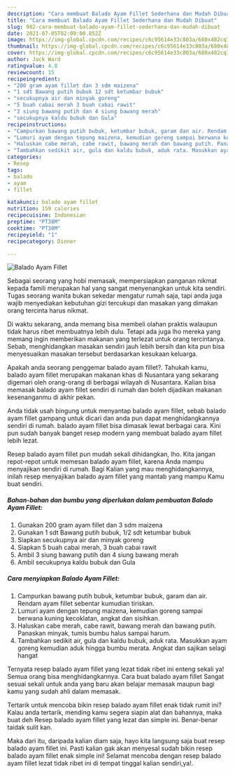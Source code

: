 ```yaml
---
description: "Cara membuat Balado Ayam Fillet Sederhana dan Mudah Dibuat"
title: "Cara membuat Balado Ayam Fillet Sederhana dan Mudah Dibuat"
slug: 982-cara-membuat-balado-ayam-fillet-sederhana-dan-mudah-dibuat
date: 2021-07-05T02:09:00.852Z
image: https://img-global.cpcdn.com/recipes/c6c95614e33c803a/680x482cq70/balado-ayam-fillet-foto-resep-utama.jpg
thumbnail: https://img-global.cpcdn.com/recipes/c6c95614e33c803a/680x482cq70/balado-ayam-fillet-foto-resep-utama.jpg
cover: https://img-global.cpcdn.com/recipes/c6c95614e33c803a/680x482cq70/balado-ayam-fillet-foto-resep-utama.jpg
author: Jack Ward
ratingvalue: 4.8
reviewcount: 15
recipeingredient:
- "200 gram ayam fillet dan 3 sdm maizena"
- "1 sdt Bawang putih bubuk 12 sdt ketumbar bubuk"
- "secukupnya air dan minyak goreng"
- "5 buah cabai merah 3 buah cabai rawit"
- "3 siung bawang putih dan 4 siung bawang merah"
- "secukupnya kaldu bubuk dan Gula"
recipeinstructions:
- "Campurkan bawang putih bubuk, ketumbar bubuk, garam dan air. Rendam ayam fillet sebentar kumudian tiriskan."
- "Lumuri ayam dengan tepung maizena, kemudian goreng sampai berwana kuning kecoklatan, angkat dan sisihkan."
- "Haluskan cabe merah, cabe rawit, bawang merah dan bawang putih. Panaskan minyak, tumis bumbu halus sampai harum."
- "Tambahkan sedikit air, gula dan kaldu bubuk, aduk rata. Masukkan ayam goreng kemudian aduk hingga bumbu merata. Angkat dan sajikan selagi hangat"
categories:
- Resep
tags:
- balado
- ayam
- fillet

katakunci: balado ayam fillet 
nutrition: 159 calories
recipecuisine: Indonesian
preptime: "PT38M"
cooktime: "PT30M"
recipeyield: "1"
recipecategory: Dinner

---
```



![Balado Ayam Fillet](https://img-global.cpcdn.com/recipes/c6c95614e33c803a/680x482cq70/balado-ayam-fillet-foto-resep-utama.jpg)

Sebagai seorang yang hobi memasak, mempersiapkan panganan nikmat kepada famili merupakan hal yang sangat menyenangkan untuk kita sendiri. Tugas seorang  wanita bukan sekedar mengatur rumah saja, tapi anda juga wajib menyediakan kebutuhan gizi tercukupi dan masakan yang dimakan orang tercinta harus nikmat.

Di waktu  sekarang, anda memang bisa membeli olahan praktis walaupun tidak harus ribet membuatnya lebih dulu. Tetapi ada juga lho mereka yang memang ingin memberikan makanan yang terlezat untuk orang tercintanya. Sebab, menghidangkan masakan sendiri jauh lebih bersih dan kita pun bisa menyesuaikan masakan tersebut berdasarkan kesukaan keluarga. 



Apakah anda seorang penggemar balado ayam fillet?. Tahukah kamu, balado ayam fillet merupakan makanan khas di Nusantara yang sekarang digemari oleh orang-orang di berbagai wilayah di Nusantara. Kalian bisa memasak balado ayam fillet sendiri di rumah dan boleh dijadikan makanan kesenanganmu di akhir pekan.

Anda tidak usah bingung untuk menyantap balado ayam fillet, sebab balado ayam fillet gampang untuk dicari dan anda pun dapat menghidangkannya sendiri di rumah. balado ayam fillet bisa dimasak lewat berbagai cara. Kini pun sudah banyak banget resep modern yang membuat balado ayam fillet lebih lezat.

Resep balado ayam fillet pun mudah sekali dihidangkan, lho. Kita jangan repot-repot untuk memesan balado ayam fillet, karena Anda mampu menyajikan sendiri di rumah. Bagi Kalian yang mau menghidangkannya, inilah resep menyajikan balado ayam fillet yang mantab yang mampu Kamu buat sendiri.

<!--inarticleads1-->

##### Bahan-bahan dan bumbu yang diperlukan dalam pembuatan Balado Ayam Fillet:

1. Gunakan 200 gram ayam fillet dan 3 sdm maizena
1. Gunakan 1 sdt Bawang putih bubuk, 1/2 sdt ketumbar bubuk
1. Siapkan secukupnya air dan minyak goreng
1. Siapkan 5 buah cabai merah, 3 buah cabai rawit
1. Ambil 3 siung bawang putih dan 4 siung bawang merah
1. Ambil secukupnya kaldu bubuk dan Gula




<!--inarticleads2-->

##### Cara menyiapkan Balado Ayam Fillet:

1. Campurkan bawang putih bubuk, ketumbar bubuk, garam dan air. Rendam ayam fillet sebentar kumudian tiriskan.
1. Lumuri ayam dengan tepung maizena, kemudian goreng sampai berwana kuning kecoklatan, angkat dan sisihkan.
1. Haluskan cabe merah, cabe rawit, bawang merah dan bawang putih. Panaskan minyak, tumis bumbu halus sampai harum.
1. Tambahkan sedikit air, gula dan kaldu bubuk, aduk rata. Masukkan ayam goreng kemudian aduk hingga bumbu merata. Angkat dan sajikan selagi hangat




Ternyata resep balado ayam fillet yang lezat tidak ribet ini enteng sekali ya! Semua orang bisa menghidangkannya. Cara buat balado ayam fillet Sangat sesuai sekali untuk anda yang baru akan belajar memasak maupun bagi kamu yang sudah ahli dalam memasak.

Tertarik untuk mencoba bikin resep balado ayam fillet enak tidak rumit ini? Kalau anda tertarik, mending kamu segera siapin alat dan bahannya, maka buat deh Resep balado ayam fillet yang lezat dan simple ini. Benar-benar taidak sulit kan. 

Maka dari itu, daripada kalian diam saja, hayo kita langsung saja buat resep balado ayam fillet ini. Pasti kalian gak akan menyesal sudah bikin resep balado ayam fillet enak simple ini! Selamat mencoba dengan resep balado ayam fillet lezat tidak ribet ini di tempat tinggal kalian sendiri,ya!.

